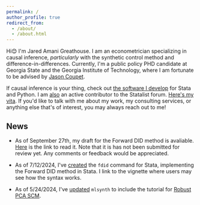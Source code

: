 ```yaml
---
permalink: /
author_profile: true
redirect_from: 
  - /about/
  - /about.html
---
```


Hi😊 I'm Jared Amani Greathouse. I am an econometrician specializing in causal inference, *particularly* with the synthetic control method and difference-in-differences. Currently, I'm a public policy PHD candidate at Georgia State and the Georgia Institute of Technology, where I am fortunate to be advised by [Jason Coupet](https://aysps.gsu.edu/profile/jason-coupet/).

If causal inference is your thing, check out [the software I develop](https://jgreathouse9.github.io/software/) for Stata and Python. I am [also](https://www.statalist.org/forums/member/51320-jared-greathouse) an active contributor to the Statalist forum. [Here's my vita](http://jgreathouse9.github.io/files/VitaWeb.pdf). If you'd like to talk with me about my work, my consulting services, or anything else that's of interest, you may always reach out to me!

## News

- As of September 27th, my draft for the Forward DID method is avaliable. [Here](http://jgreathouse9.github.io/_publications/FDIDSJ.pdf) is the link to read it. Note that it is has not been submitted for review yet. Any comments or feedback would be appreciated.


- As of 7/12/2024, I've [created](https://github.com/jgreathouse9/FDIDTutorial/blob/main/StataVignette.md) the ```fdid``` command for Stata, implementing the Forward DID method in Stata. I link to the vignette where users may see how the syntax works.
- As of 5/24/2024, I've [updated](https://github.com/jgreathouse9/mlsynth/blob/main/Vignettes/RPCA/RPCAVignette.md) ```mlsynth``` to include the tutorial for [Robust PCA SCM](https://arxiv.org/abs/2108.12542).
